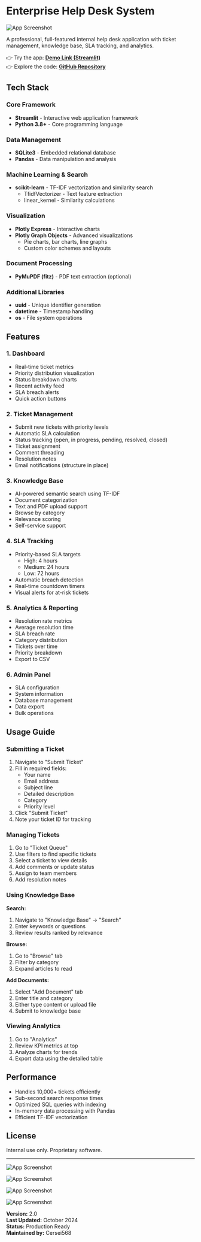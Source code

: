 # Enterprise Help Desk System

![App Screenshot](assets/ih0.png) 

A professional, full-featured internal help desk application with ticket management, knowledge base, SLA tracking, and analytics.


👉 Try the app: **[Demo Link (Streamlit)](https://enterprisedesk.streamlit.app)**  
👉 Explore the code: **[GitHub Repository](https://github.com/cersei568/internal_help_desk)**  


## Tech Stack

### Core Framework
- **Streamlit** - Interactive web application framework
- **Python 3.8+** - Core programming language

### Data Management
- **SQLite3** - Embedded relational database
- **Pandas** - Data manipulation and analysis

### Machine Learning & Search
- **scikit-learn** - TF-IDF vectorization and similarity search
  - TfidfVectorizer - Text feature extraction
  - linear_kernel - Similarity calculations

### Visualization
- **Plotly Express** - Interactive charts
- **Plotly Graph Objects** - Advanced visualizations
  - Pie charts, bar charts, line graphs
  - Custom color schemes and layouts

### Document Processing
- **PyMuPDF (fitz)** - PDF text extraction (optional)

### Additional Libraries
- **uuid** - Unique identifier generation
- **datetime** - Timestamp handling
- **os** - File system operations

## Features

### 1. Dashboard
- Real-time ticket metrics
- Priority distribution visualization
- Status breakdown charts
- Recent activity feed
- SLA breach alerts
- Quick action buttons

### 2. Ticket Management
- Submit new tickets with priority levels
- Automatic SLA calculation
- Status tracking (open, in progress, pending, resolved, closed)
- Ticket assignment
- Comment threading
- Resolution notes
- Email notifications (structure in place)

### 3. Knowledge Base
- AI-powered semantic search using TF-IDF
- Document categorization
- Text and PDF upload support
- Browse by category
- Relevance scoring
- Self-service support

### 4. SLA Tracking
- Priority-based SLA targets
  - High: 4 hours
  - Medium: 24 hours
  - Low: 72 hours
- Automatic breach detection
- Real-time countdown timers
- Visual alerts for at-risk tickets

### 5. Analytics & Reporting
- Resolution rate metrics
- Average resolution time
- SLA breach rate
- Category distribution
- Tickets over time
- Priority breakdown
- Export to CSV

### 6. Admin Panel
- SLA configuration
- System information
- Database management
- Data export
- Bulk operations

## Usage Guide

### Submitting a Ticket

1. Navigate to "Submit Ticket"
2. Fill in required fields:
   - Your name
   - Email address
   - Subject line
   - Detailed description
   - Category
   - Priority level
3. Click "Submit Ticket"
4. Note your ticket ID for tracking

### Managing Tickets

1. Go to "Ticket Queue"
2. Use filters to find specific tickets
3. Select a ticket to view details
4. Add comments or update status
5. Assign to team members
6. Add resolution notes

### Using Knowledge Base

**Search:**
1. Navigate to "Knowledge Base" → "Search"
2. Enter keywords or questions
3. Review results ranked by relevance

**Browse:**
1. Go to "Browse" tab
2. Filter by category
3. Expand articles to read

**Add Documents:**
1. Select "Add Document" tab
2. Enter title and category
3. Either type content or upload file
4. Submit to knowledge base

### Viewing Analytics

1. Go to "Analytics"
2. Review KPI metrics at top
3. Analyze charts for trends
4. Export data using the detailed table

## Performance

- Handles 10,000+ tickets efficiently
- Sub-second search response times
- Optimized SQL queries with indexing
- In-memory data processing with Pandas
- Efficient TF-IDF vectorization


## License

Internal use only. Proprietary software.

---

![App Screenshot](assets/ih1.png) 

![App Screenshot](assets/ih2.png) 

![App Screenshot](assets/ih3.png) 

![App Screenshot](assets/ih4.png) 




**Version:** 2.0  
**Last Updated:** October 2024  
**Status:** Production Ready  
**Maintained by:** Cersei568
